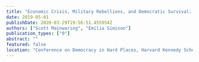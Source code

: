 ```yaml
---
title: "Economic Crisis, Military Rebellions, and Democratic Survival: Argentina, 1983-2003"
date: 2019-05-01
publishDate: 2020-03-29T19:56:51.455954Z
authors: ["Scott Mainwaring", "Emilia Simison"]
publication_types: ["0"]
abstract: ""
featured: false
location: "Conference on Democracy in Hard Places, Harvard Kennedy School, Cambridge, MA"
---
```


